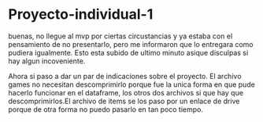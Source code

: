 # Proyecto-individual-1

buenas, no llegue al mvp por ciertas circustancias y ya estaba con el pensamiento de no presentarlo, pero 
me informaron que lo entregara como pudiera igualmente. 
Esto esta subido de ultimo minuto asique disculpas si hay algun incoveniente.

Ahora si paso a dar un par de indicaciones sobre el proyecto.
El archivo games no necesitan descomprimirlo porque fue la unica forma en que pude hacerlo funcionar en el dataframe, los otros dos
archivos si que hay que descomprimirlos.El archivo de items se los paso por un enlace de drive porque de otra forma no puedo pasarlo
en tan poco tiempo.

